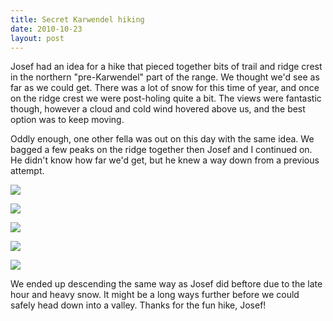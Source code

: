 ```yaml
---
title: Secret Karwendel hiking
date: 2010-10-23
layout: post
---
```


Josef had an idea for a hike that pieced together bits of trail and ridge
crest in the northern "pre-Karwendel" part of the range. We thought we'd
see as far as we could get. There was a lot of snow for this time of year,
and once on the ridge crest we were post-holing quite a bit. The views
were fantastic though, however a cloud and cold wind hovered above us,
and the best option was to keep moving.
  
  
Oddly enough, one other fella was out on this day with the same idea.
We bagged a few peaks on the ridge together then Josef and I continued
on. He didn't know how far we'd get, but he knew a way down from a previous
attempt.
  
  
[![](http://farm2.static.flickr.com/1214/5112296502_b6bf255b6e.jpg)](http://www.flickr.com/photos/ripsawridge/5112296502/)
  
[![](http://farm2.static.flickr.com/1045/5111697777_01ee01a20d.jpg)](http://www.flickr.com/photos/ripsawridge/5111697777/)
  
[![](http://farm2.static.flickr.com/1154/5111703051_ec6dfb4609.jpg)](http://www.flickr.com/photos/ripsawridge/5111703051/)
  
[![](http://farm2.static.flickr.com/1371/5111700513_7e16e65e99.jpg)](http://www.flickr.com/photos/ripsawridge/5111700513/)
  
[![](http://farm2.static.flickr.com/1349/5111702105_2664871c2d.jpg)](http://www.flickr.com/photos/ripsawridge/5111702105/)
  
  
We ended up descending the same way as Josef did beftore due to the late
hour and heavy snow. It might be a long ways further before we could safely
head down into a valley. Thanks for the fun hike, Josef!

